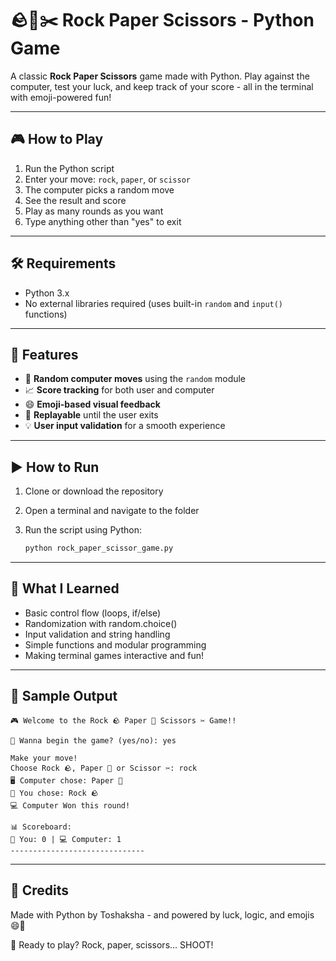 # 🪨📄✂️ Rock Paper Scissors - Python Game

A classic **Rock Paper Scissors** game made with Python.
Play against the computer, test your luck, and keep track of your score - all in the terminal with emoji-powered fun!

---

## 🎮 How to Play

1. Run the Python script
2. Enter your move: `rock`, `paper`, or `scissor`
3. The computer picks a random move
4. See the result and score
5. Play as many rounds as you want
6. Type anything other than "yes" to exit

---

## 🛠 Requirements

- Python 3.x
- No external libraries required (uses built-in `random` and `input()` functions)

---

## 🌟 Features

- 🎲 **Random computer moves** using the `random` module
- 📈 **Score tracking** for both user and computer
- 😄 **Emoji-based visual feedback**
- 🔁 **Replayable** until the user exits
- 💡 **User input validation** for a smooth experience

---

## ▶️ How to Run

1. Clone or download the repository
2. Open a terminal and navigate to the folder
3. Run the script using Python:

   ```bash
   python rock_paper_scissor_game.py

---

## 🧠 What I Learned
- Basic control flow (loops, if/else)
- Randomization with random.choice()
- Input validation and string handling
- Simple functions and modular programming
- Making terminal games interactive and fun!

---

## 📌 Sample Output
```
🎮 Welcome to the Rock 🪨 Paper 📄 Scissors ✂️ Game!!

🎲 Wanna begin the game? (yes/no): yes

Make your move!
Choose Rock 🪨, Paper 📄 or Scissor ✂️: rock
🖥️ Computer chose: Paper 📄
🧍 You chose: Rock 🪨
💻 Computer Won this round!

📊 Scoreboard:
🧍 You: 0 | 💻 Computer: 1
------------------------------
```
---

## 🙌 Credits
Made with Python by Toshaksha - and powered by luck, logic, and emojis 😄🎉

🎯 Ready to play? Rock, paper, scissors... SHOOT!
